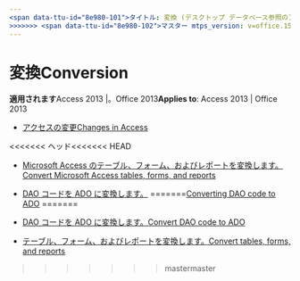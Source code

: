 ```yaml
---
<span data-ttu-id="8e980-101">タイトル: 変換 (デスクトップ データベース参照のアクセス) TOCTitle: ms:assetid の変換: 660816f6-6d17-43c3-b86d-c9f915674a87 ms:mtpsurl: https://msdn.microsoft.com/library/Dn142285(v=office.15) ms:contentKeyID: 52072763 <<<<<<< ヘッド ms.date: 2015/09/18 === ms.date: 1016/2018</span><span class="sxs-lookup"><span data-stu-id="8e980-101">title: Conversion (Access desktop database reference) TOCTitle: Conversion ms:assetid: 660816f6-6d17-43c3-b86d-c9f915674a87 ms:mtpsurl: https://msdn.microsoft.com/library/Dn142285(v=office.15) ms:contentKeyID: 52072763 <<<<<<< HEAD ms.date: 09/18/2015 ======= ms.date: 10/16/2018</span></span>
>>>>>>> <span data-ttu-id="8e980-102">マスター mtps_version: v=office.15</span><span class="sxs-lookup"><span data-stu-id="8e980-102">master mtps_version: v=office.15</span></span>
---
```


# <a name="conversion"></a><span data-ttu-id="8e980-103">変換</span><span class="sxs-lookup"><span data-stu-id="8e980-103">Conversion</span></span>

<span data-ttu-id="8e980-104">**適用されます**Access 2013 |。Office 2013</span><span class="sxs-lookup"><span data-stu-id="8e980-104">**Applies to**: Access 2013 | Office 2013</span></span>

- [<span data-ttu-id="8e980-105">アクセスの変更</span><span class="sxs-lookup"><span data-stu-id="8e980-105">Changes in Access</span></span>](changes-in-access.md)

<span data-ttu-id="8e980-106"><<<<<<< ヘッド</span><span class="sxs-lookup"><span data-stu-id="8e980-106"><<<<<<< HEAD</span></span>
- [<span data-ttu-id="8e980-107">Microsoft Access のテーブル、フォーム、およびレポートを変換します。</span><span class="sxs-lookup"><span data-stu-id="8e980-107">Convert Microsoft Access tables, forms, and reports</span></span>](convert-microsoft-access-tables-forms-and-reports.md)

- <span data-ttu-id="8e980-108">[DAO コードを ADO に変換します。](converting-dao-code-to-ado.md)
=======</span><span class="sxs-lookup"><span data-stu-id="8e980-108">[Converting DAO code to ADO](converting-dao-code-to-ado.md)
=======</span></span>
- [<span data-ttu-id="8e980-109">DAO コードを ADO に変換します。</span><span class="sxs-lookup"><span data-stu-id="8e980-109">Convert DAO code to ADO</span></span>](converting-dao-code-to-ado.md)

- [<span data-ttu-id="8e980-110">テーブル、フォーム、およびレポートを変換します。</span><span class="sxs-lookup"><span data-stu-id="8e980-110">Convert tables, forms, and reports</span></span>](convert-microsoft-access-tables-forms-and-reports.md)


>>>>>>> <span data-ttu-id="8e980-111">master</span><span class="sxs-lookup"><span data-stu-id="8e980-111">master</span></span>

